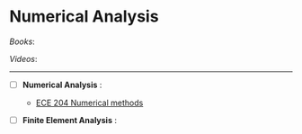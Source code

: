 # Numerical Analysis

_Books_:


_Videos_:


---

- [ ] **Numerical Analysis** :
    - [ECE 204 Numerical methods](https://ece.uwaterloo.ca/~dwharder/nm/)

- [ ] **Finite Element Analysis** :
